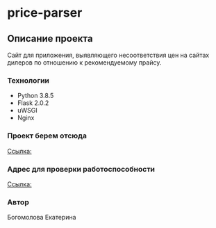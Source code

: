 # price-parser

## Описание проекта

Сайт для приложения, выявляющего несоответствия цен на сайтах дилеров по отношению к рекомендуемому прайсу.

### Технологии

* Python 3.8.5
* Flask 2.0.2
* uWSGI
* Nginx

### Проект берем отсюда

[Ссылка:](https://github.com/LisaWhite-alt/price-parser.git)


### Адрес для проверки работоспособности

[Ссылка:](http://priceparser.sytes.net/)

### Автор

Богомолова Екатерина
